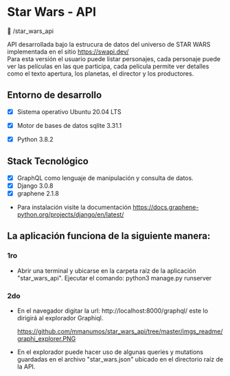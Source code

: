 # Star Wars - API

:open_file_folder: /star_wars_api

API desarrollada bajo la estrucura de datos del universo de STAR WARS implementada en el sitio https://swapi.dev/  
Para esta versión el usuario puede listar personajes, cada personaje puede ver las películas en las que participa,
cada película permite ver detalles como el texto apertura, los planetas, el director y los productores.

## Entorno de desarrollo

* [x]  Sistema operativo Ubuntu 20.04 LTS
* [x]  Motor de bases de datos sqlite 3.31.1
* [x]  Python 3.8.2


## Stack Tecnológico

* [x] GraphQL como lenguaje de manipulación y consulta de datos.
* [x] Django 3.0.8
* [x] graphene 2.1.8

* Para instalación visite la documentación
    https://docs.graphene-python.org/projects/django/en/latest/


## La aplicación funciona de la siguiente manera:

### 1ro 
- Abrir una terminal y ubicarse en la carpeta raíz de la aplicación "star_wars_api". 
  Ejecutar el comando: python3 manage.py runserver

### 2do
- En el navegador digitar la url: http://localhost:8000/graphql/ este lo dirigirá al explorador Graphiql.

    https://github.com/mmanumos/star_wars_api/tree/master/imgs_readme/graphi_explorer.PNG

- En el explorador puede hacer uso de algunas queries y mutations guardadas en el archivo "star_wars.json" ubicado
  en el directorio raíz de la API.


